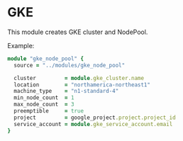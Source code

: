 # GKE

This module creates GKE cluster and NodePool.

Example:

```ruby
module "gke_node_pool" {
  source = "../modules/gke_node_pool"

  cluster         = module.gke_cluster.name
  location        = "northamerica-northeast1"
  machine_type    = "n1-standard-4"
  min_node_count  = 1
  max_node_count  = 3
  preemptible     = true
  project         = google_project.project.project_id
  service_account = module.gke_service_account.email
}

```
